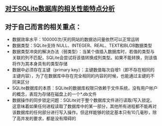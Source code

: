 ## [对于SQLite数据库的相关性能特点分析](http://www.cnblogs.com/5211314jackrose/p/5815853.html)

## 对于自己而言的相关重点：
* 数据效率水平：100000次/天的网站的数据访问量依然可以正常运转
* 数据类型：SQLite支持 NULL、INTEGER、REAL、TEXT和BLOB数据类型
* 数据类型冲突的解决办法（弱类型）：当某个值插入数据库时，若值的类型与关联的列不匹配，SQLite会尝试将该值转换成列类型。如果不能转换，则该值将作为其本身具有的类型存储
* 数据中必须存在主键（primary key）：主键数值每次自增1（即不存在相同的主键内容），为了在数据库中存在完全相同的内容的时候，也能通过主键的不同来区分
* SQLite数据库的本质：SQLite的数据库权限只依赖于文件系统，没有用户帐户的概念，表现为存储在磁盘上的一个*.db文件
* 数据操作的同步锁定问题：SQLite对于整个数据库文件进行读取/写入锁定。这意味着如果任何进程读取了数据库中的某一部分，其他所有进程都不能再对该数据库的任何部分进行写入操作。但这样能够的锁定基本只有10几毫秒，除了高并发的要求，都是没有障碍的

